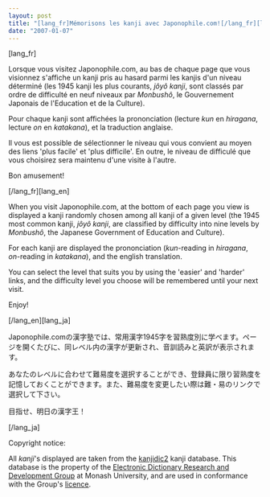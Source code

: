 ```yaml
---
layout: post
title: "[lang_fr]Mémorisons les kanji avec Japonophile.com![/lang_fr][lang_en]Let's learn kanji on Japonophile.com![/lang_en][lang_ja]Japonophile.comで漢字を学ぼう！[/lang_ja]"
date: "2007-01-07"
---
```


\[lang\_fr\]

Lorsque vous visitez Japonophile.com, au bas de chaque page que vous visionnez s'affiche un kanji pris au hasard parmi les kanjis d'un niveau déterminé (les 1945 kanji les plus courants, _jôyô kanji_, sont classés par ordre de difficulté en neuf niveaux par _Monbushô_, le Gouvernement Japonais de l'Education et de la Culture).

Pour chaque kanji sont affichées la prononciation (lecture _kun_ en _hiragana_, lecture _on_ en _katakana_), et la traduction anglaise.

Il vous est possible de sélectionner le niveau qui vous convient au moyen des liens 'plus facile' et 'plus difficile'. En outre, le niveau de difficulé que vous choisirez sera maintenu d'une visite à l'autre.

Bon amusement!

\[/lang\_fr\]\[lang\_en\]

When you visit Japonophile.com, at the bottom of each page you view is displayed a kanji randomly chosen among all kanji of a given level (the 1945 most common kanji, _jôyô kanji_, are classified by difficulty into nine levels by _Monbushô_, the Japanese Government of Education and Culture).

For each kanji are displayed the prononciation (_kun_\-reading in _hiragana_, _on_\-reading in _katakana_), and the english translation.

You can select the level that suits you by using the 'easier' and 'harder' links, and the difficulty level you choose will be remembered until your next visit.

Enjoy!

\[/lang\_en\]\[lang\_ja\]

Japonophile.comの漢字塾では、常用漢字1945字を習熟度別に学べます。ページを開くたびに、同レベル内の漢字が更新され、音訓読みと英訳が表示されます。

あなたのレベルに合わせて難易度を選択することができ、登録員に限り習熟度を記憶しておくことができます。また、難易度を変更したい際は難・易のリンクで選択して下さい。

目指せ、明日の漢字王！

\[/lang\_ja\]  

Copyright notice:

All _kanji_'s displayed are taken from the [kanjidic2](http://www.csse.monash.edu.au/~jwb/kanjidic2/) kanji database. This database is the property of the [Electronic Dictionary Research and Development Group](http://www.csse.monash.edu.au/groups/edrdg/) at Monash University, and are used in conformance with the Group's [licence](http://www.csse.monash.edu.au/groups/edrdg/licence.html).
